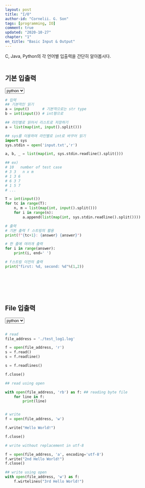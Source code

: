 ```yaml
---
layout: post
title: "I/O"
author-id: "Cornelii. G. Son"
tags: [programming, IO]
comment: true
updated: "2020-10-27"
chapter: "1"
en_title: "Basic Input & Output"
---
```


C, Java, Python의 각 언어별 입출력을 간단히 알아봅시다.
<br/><br>

## 기본 입출력

<select id="code1" onChange="changeCode(1);">
    <option value="python">python</option>
    <option value="c">c</option>
    <option value="cpp">c++</option>
    <option value="java">java</option>
</select>

<div markdown="1" id="code1_python">

```python
# 입력
## 기본적인 읽기
a = input()      # 기본적으로는 str type
b = int(input()) # int형으로

## 라인별로 읽어서 리스트로 저장하기
a = list(map(int, input().split()))

## sys를 이용하여 라인별로 int로 바꾸어 읽기
import sys
sys.stdin = open('input.txt','r')

a, b, _ = list(map(int, sys.stdin.readline().split()))

## ex)   
# 10   number of test case
# 3 3   n x m
# 1 3 6  
# 6 3 7
# 1 5 7
# ...

T = int(input())
for tc in range(T):
    n, m = list(map(int, input().split()))
    for i in range(n): 
        a.append(list(map(int, sys.stdin.readline().split())))

# 출력
# 기본 출력 f 스트링의 활용
print(f"{tc+1}: {answer} {answer}")

# 한 줄에 여러개 출력
for i in range(answer):
    print(i, end=' ')

# f스트링 이전의 출력
print("first: %d, second: %d"%(1,2))
```
</div>


<div markdown="1" id="code1_c" style="display:none">

```c
#include<stdio.h>

// 입력

//// scanf
scanf("%d",&a);
scanf("%d %d %d",&x, &y, &z);





// 출력
//// printf
printf("%d %c %f %lld \n", 1, 'a', 5.4, '52');

```
</div>
<div markdown="1" id="code1_cpp" style="display:none" >

```cpp
#include<iostream>

using namespace std;

// 입력
//// cin
    int a;
    cin >> a;

//// scanf
scanf("%d",&a);
scanf("%d %d %d",&x, &y, &z);

//// binary input




// 출력
//// cout
    cout << a << "Hello World" << endl; // 많은 열을 출력할 때 endl의 활용은 느릴 수 있음.

//// printf
printf("%d %c %f %lld \n", 1, 'a', 5.4, '52');

//// binary output


```
</div>

<div markdown="1" id="code1_java" style="display:none" >

```java
// 기본 입출력
import java.util.Scanner;


class Solution 
{
    public static void main(String [] args) throws Exception
    {
        Scanner sc = new Scanner(System.in);
        int a;
        double b; 
        char c; 
        String d;
        long e;
        a = sc.nextInt();
        b = sc.nextDouble();
        c = sc.nextByte();
        d = sc.next();
        e = sc.nextLong();
        
        System.out.println(a);
        
    }
}

// Buffer 를 활용한 입출력
import java.io.BufferedReader;
import java.io.BufferedWriter;
import java.io.InputStreamReader;
import java.io.OutputStreamWriter;
import java.util.StringTokenizer;

class Solution
{
    static BufferedReader BR = new BufferedReader(new InputStreamReader(System.in));
	static BufferedWriter BW = new BufferedWriter(new OutputStreamWriter(System.out));
	static StringTokenizer ST;
    static StringBuilder ANSWER;

    public static void main(String [] args) throws Exception
    {
        // int 하나 입력
        int T = Integer.parseInt(BR.readLine().trim());

        // 띄어쓰기, 탭으로 구분된 여러 int 한 줄 입력
        int N, M, W;
        ST = new StringTokenizer(BR.readLine().trim());
        N = Integer.parseInt(ST.nextToken());
        M = Integer.parseInt(ST.nextToken());
        W = Integer.parseInt(ST.nextToken());

        // StringBuilder를 활용한 출력
        ANSWER = new StringBuilder();
        ANSWER.append(N).append(' ').append(T).append(' ').append('\n');
        BW.write(ANSWER.toString());

        BR.close();
		BW.flush();
		BW.close();
    }
}

```
</div>
<br/><br/>
<br/><br/>

## File 입출력
<select id="code1" onChange="changeCode(1);">
    <option value="python">python</option>
    <option value="c">c</option>
    <option value="cpp">c++</option>
    <option value="java">java</option>
</select>
<div markdown="1" id="code1_python">

```python

# read
file_address = './test_log1.log'

f = open(file_address, 'r')
s = f.read()
s = f.readline()

s = f.readlines()

f.close()

## read using open

with open(file_address, 'rb') as f: ## reading byte file
    for line in f:
        print(line)


# write
f = open(file_address, 'w')

f.write("Hello World!")

f.close()

# write without replacement in utf-8

f = open(file_address, 'a', encoding='utf-8')
f.write("2nd Hello World!")
f.close()

## write using open
with open(file_address, 'w') as f:
    f.wirtelines("3rd Hello World!")


```

</div>

<div markdown="1" id="code1_c" style="display:none">

```c


```

</div>



<div markdown="1" id="code1_cpp" style="display:none" >


```cpp


```

</div>
<div markdown="1" id="code1_java" style="display:none" >

```java

```
</div>
